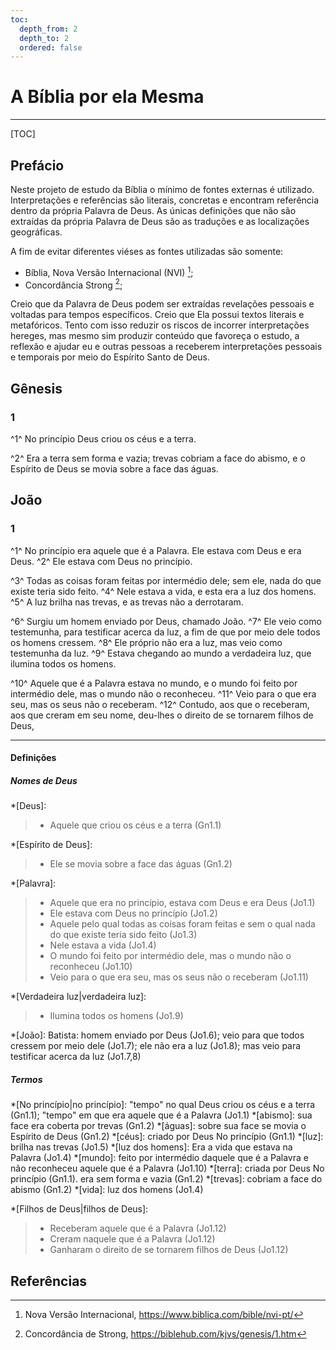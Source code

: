 ```yaml
---
toc:
  depth_from: 2
  depth_to: 2
  ordered: false
---
```


# A Bíblia por ela Mesma
___

[TOC]

## Prefácio

Neste projeto de estudo da Bíblia o mínimo de fontes externas é utilizado. Interpretações e referências são literais, concretas e encontram referência dentro da própria Palavra de Deus. As únicas definições que não são extraídas da própria Palavra de Deus são as traduções e as localizações geográficas.

A fim de evitar diferentes viéses as fontes utilizadas são somente:
- Bíblia, Nova Versão Internacional (NVI) [^nvi];
- Concordância Strong [^strong];

Creio que da Palavra de Deus podem ser extraídas revelações pessoais e voltadas para tempos específicos. Creio que Ela possui textos literais e metafóricos. Tento com isso reduzir os riscos de incorrer interpretações hereges, mas mesmo sim produzir conteúdo que favoreça o estudo, a reflexão e ajudar eu e outras pessoas a receberem interpretações pessoais e temporais por meio do Espírito Santo de Deus.

## Gênesis

### 1

^1^ No princípio Deus criou os céus e a terra.

^2^ Era a terra sem forma e vazia; trevas cobriam a face do abismo, e o Espírito de Deus se movia sobre a face das águas.

## João

### 1

^1^ No princípio era aquele que é a Palavra. Ele estava com Deus e era Deus. ^2^ Ele estava com Deus no princípio.

^3^ Todas as coisas foram feitas por intermédio dele; sem ele, nada do que existe teria sido feito. ^4^ Nele estava a vida, e esta era a luz dos homens. ^5^ A luz brilha nas trevas, e as trevas não a derrotaram.

^6^ Surgiu um homem enviado por Deus, chamado João. ^7^ Ele veio como testemunha, para testificar acerca da luz, a fim de que por meio dele todos os homens cressem. ^8^ Ele próprio não era a luz, mas veio como testemunha da luz. ^9^ Estava chegando ao mundo a verdadeira luz, que ilumina todos os homens.

^10^ Aquele que é a Palavra estava no mundo, e o mundo foi feito por intermédio dele, mas o mundo não o reconheceu. ^11^ Veio para o que era seu, mas os seus não o receberam. ^12^ Contudo, aos que o receberam, aos que creram em seu nome, deu-lhes o direito de se tornarem filhos de Deus,

___

#### Definições

##### Nomes de Deus

*[Deus]:
> - Aquele que criou os céus e a terra (Gn1.1)

*[Espírito de Deus]:
> - Ele se movia sobre a face das águas (Gn1.2)

*[Palavra]:
> - Aquele que era no princípio, estava com Deus e era Deus (Jo1.1)
> - Ele estava com Deus no princípio (Jo1.2)
> - Aquele pelo qual todas as coisas foram feitas e sem o qual nada do que existe teria sido feito (Jo1.3)
> - Nele estava a vida (Jo1.4)
> - O mundo foi feito por intermédio dele, mas o mundo não o reconheceu (Jo1.10)
> - Veio para o que era seu, mas os seus não o receberam (Jo1.11)

*[Verdadeira luz|verdadeira luz]:
> - Ilumina todos os homens (Jo1.9)

<!-- Nomes de Pessoas -->

*[João]: Batista: homem enviado por Deus (Jo1.6); veio para que todos cressem por meio dele (Jo1.7); ele não era a luz (Jo1.8); mas veio para testificar acerca da luz (Jo1.7,8)

##### Termos

*[No princípio|no princípio]: "tempo" no qual Deus criou os céus e a terra (Gn1.1); "tempo" em que era aquele que é a Palavra (Jo1.1)
*[abismo]: sua face era coberta por trevas (Gn1.2)
*[águas]: sobre sua face se movia o Espírito de Deus (Gn1.2)
*[céus]: criado por Deus No princípio (Gn1.1)
*[luz]: brilha nas trevas (Jo1.5)
*[luz dos homens]: Era a vida que estava na Palavra (Jo1.4)
*[mundo]: feito por intermédio daquele que é a Palavra e não reconheceu aquele que é a Palavra (Jo1.10)
*[terra]: criada por Deus No princípio (Gn1.1). era sem forma e vazia (Gn1.2)
*[trevas]: cobriam a face do abismo (Gn1.2)
*[vida]: luz dos homens (Jo1.4)

*[Filhos de Deus|filhos de Deus]:
> - Receberam aquele que é a Palavra (Jo1.12)
> - Creram naquele que é a Palavra (Jo1.12)
> - Ganharam o direito de se tornarem filhos de Deus (Jo1.12)

## Referências

[^nvi]: Nova Versão Internacional, <https://www.biblica.com/bible/nvi-pt/>

[^strong]: Concordância de Strong, <https://biblehub.com/kjvs/genesis/1.htm>
